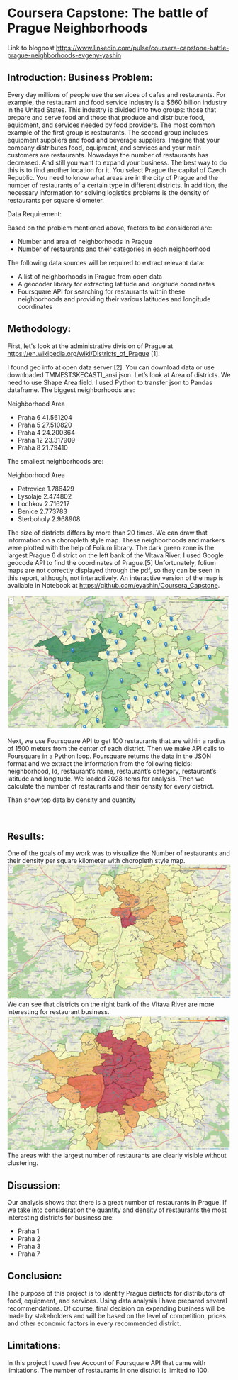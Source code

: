 # Coursera Capstone: The battle of Prague Neighborhoods

Link to blogpost
https://www.linkedin.com/pulse/coursera-capstone-battle-prague-neighborhoods-evgeny-yashin

## Introduction: Business Problem:
Every day millions of people use the services of cafes and restaurants. For example, the restaurant and food service industry is a $660 billion industry in the United States. This industry is divided into two groups: those that prepare and serve food and those that produce and distribute food, equipment, and services needed by food providers. The most common example of the first group is restaurants. The second group includes equipment suppliers and food and beverage suppliers.
Imagine that your company distributes food, equipment, and services and your main customers are restaurants. Nowadays the number of restaurants has decreased. And still you want to expand your business. The best way to do this is to find another location for it.
You select Prague the capital of Czech Republic. You need to know what areas are in the city of Prague and the number of restaurants of a certain type in different districts. In addition, the necessary information for solving logistics problems is the density of restaurants per square kilometer.

Data Requirement:

Based on the problem mentioned above, factors to be considered are:
-	Number and area of neighborhoods in Prague 
-	Number of restaurants and their categories in each neighborhood

The following data sources will be required to extract relevant data:
-	A list of neighborhoods in Prague from open data
-	A geocoder library for extracting latitude and longitude coordinates
-	Foursquare API for searching for restaurants within these neighborhoods and providing their various latitudes and longitude coordinates

## Methodology:
First, let's look at the administrative division of Prague at https://en.wikipedia.org/wiki/Districts_of_Prague [1].

I found geo info at open data server [2]. You can download data or use downloaded TMMESTSKECASTI_ansi.json.
Let’s look at Area of districts. We need to use Shape Area field. I used Python to transfer json to Pandas dataframe. The biggest neighborhoods are:

Neighborhood       Area
-	Praha 6  41.561204
-	Praha 5  27.510820
-	Praha 4  24.200364
-	Praha 12  23.317909
-	Praha 8  21.79410

The smallest neighborhoods are:

Neighborhood      Area

-	Petrovice  1.786429
-	Lysolaje  2.474802
-	Lochkov  2.716217
-	Benice  2.773783
-	Sterboholy  2.968908

The size of districts differs by more than 20 times. We can draw that information on a choropleth style map. These neighborhoods and markers were plotted with the help of Folium library. The dark green zone is the largest Prague 6 district on the left bank of the Vltava River. I used Google geocode API to find the coordinates of Prague.[5]
Unfortunately, folium maps are not correctly displayed through the pdf, so they can be seen in this report, although, not interactively. An interactive version of the map is available in Notebook at https://github.com/eyashin/Coursera_Capstone.

![districts](districts.png)

Next, we use Foursquare API to get 100 restaurants that are within a radius of 1500 meters from the center of each district. Then we make API calls to Foursquare in a Python loop. Foursquare returns the data in the JSON format and we extract the information from the following fields: neighborhood, Id, restaurant’s name, restaurant’s category, restaurant’s latitude and longitude.
We loaded 2028 items for analysis.
Then we calculate the number of restaurants and their density for every district. 
 
Than show top data by density and quantity
 
 
## Results:
One of the goals of my work was to visualize the Number of restaurants and their density per square kilometer with choropleth style map. 
![Map1](map1.png)
We can see that districts on the right bank of the Vltava River are more interesting for restaurant business.
![Map2](map2.png)
The areas with the largest number of restaurants are clearly visible without clustering.

## Discussion:
Our analysis shows that there is a great number of restaurants in Prague. If we take into consideration the quantity and density of restaurants the most interesting districts for business are:
-	Praha 1
-	Praha 2
-	Praha 3
-	Praha 7

## Conclusion:
The purpose of this project is to identify Prague districts for distributors of food, equipment, and services. Using data analysis I have prepared several recommendations. Of course, final decision on expanding business will be made by stakeholders and will be based on the level of competition, prices and other economic factors in every recommended district.

## Limitations:
In this project I used free Account of Foursquare API that came with limitations. The number of restaurants in one district is limited to 100.
